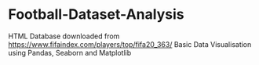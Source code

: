 # Football-Dataset-Analysis
HTML Database downloaded from https://www.fifaindex.com/players/top/fifa20_363/
Basic Data Visualisation using Pandas, Seaborn and Matplotlib
